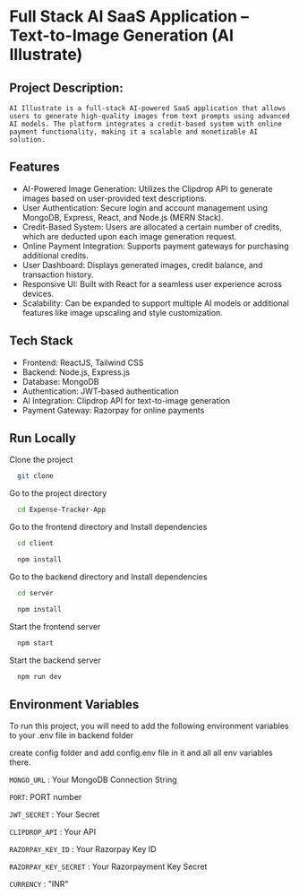 
# Full Stack AI SaaS Application – Text-to-Image Generation (AI Illustrate)



## Project Description:

    AI Illustrate is a full-stack AI-powered SaaS application that allows users to generate high-quality images from text prompts using advanced AI models. The platform integrates a credit-based system with online payment functionality, making it a scalable and monetizable AI solution.

## Features
- AI-Powered Image Generation: Utilizes the Clipdrop API to generate images based on user-provided text descriptions.
- User Authentication: Secure login and account management using MongoDB, Express, React, and Node.js (MERN Stack).
- Credit-Based System: Users are allocated a certain number of credits, which are deducted upon each image generation request.
- Online Payment Integration: Supports payment gateways for purchasing additional credits.
- User Dashboard: Displays generated images, credit balance, and transaction history.
- Responsive UI: Built with React for a seamless user experience across devices.
- Scalability: Can be expanded to support multiple AI models or additional features like image upscaling and style customization.


## Tech Stack

- Frontend: ReactJS, Tailwind CSS
- Backend: Node.js, Express.js
- Database: MongoDB
- Authentication: JWT-based authentication
- AI Integration: Clipdrop API for text-to-image generation
- Payment Gateway: Razorpay  for online payments


## Run Locally

Clone the project

```bash
  git clone 
```

Go to the project directory

```bash
  cd Expense-Tracker-App
```

Go to the frontend directory and Install dependencies

```bash
  cd client
```
```bash
  npm install
```

Go to the backend directory and Install dependencies

```bash
  cd server
```
```bash
  npm install
```

Start the frontend server

```bash
  npm start
```


Start the backend server

```bash
  npm run dev
```

## Environment Variables

To run this project, you will need to add the following environment variables to your .env file in backend folder

create config folder and add config.env file in it and all all env variables there.

`MONGO_URL` : Your MongoDB Connection String

`PORT`: PORT number

`JWT_SECRET` : Your Secret

`CLIPDROP_API` : Your API 

`RAZORPAY_KEY_ID` : Your Razorpay Key ID

`RAZORPAY_KEY_SECRET` : Your Razorpayment Key Secret

`CURRENCY` : "INR"














